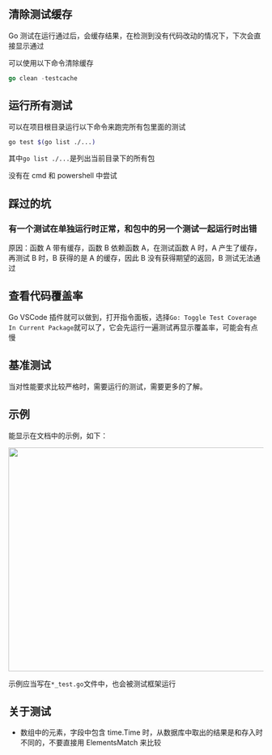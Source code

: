 
<p id="vxz3H1K7YozJjTCCVmVDCA">

## 清除测试缓存

</p>

<p id="8JBuZf2TaeMJJXmiPorY92">

Go 测试在运行通过后，会缓存结果，在检测到没有代码改动的情况下，下次会直接显示通过

</p>

<p id="p4UX41s7MHBQJcQ4Gj37xB">

可以使用以下命令清除缓存

</p>

<p id="2ZohRhCiGcFxhG4gSyMrGQ">

```Go
go clean -testcache
```


</p>

<p id="46n9YchW8Biw3uxbvmWxnw">

## 运行所有测试

</p>

<p id="abUi3fwTz9f9xkyeoEcdz1">

可以在项目根目录运行以下命令来跑完所有包里面的测试

</p>

<p id="oKaMASk9ANzNkvNC2mnpgP">

```Bash
go test $(go list ./...)
```


</p>

<p id="514Fz1fYFqMMSQRWHgMJ69">

其中`go list ./...`是列出当前目录下的所有包

</p>

<p id="g87Py7DgQq6BTxnCxq8n22">

没有在 cmd 和 powershell 中尝试

</p>

<p id="jL2wKRSfwHn3CCgc3NQntC">

## 踩过的坑

</p>

<p id="rrDt9fsGD5SxuzRXqfBc5m">

### 有一个测试在单独运行时正常，和包中的另一个测试一起运行时出错

</p>

<p id="85tPBehbBu7hpJ8bvv2tA2">

原因：函数 A 带有缓存，函数 B 依赖函数 A，在测试函数 A 时，A 产生了缓存，再测试 B 时，B 获得的是 A 的缓存，因此 B 没有获得期望的返回，B 测试无法通过

</p>

<p id="wktPDG9KR13UVFVsFAY6ho">



</p>

<p id="uH2jkrhage75VcpmnSkT25">

## 查看代码覆盖率

</p>

<p id="wgZBxwCW2nZed76EXhh8Ef">

Go VSCode 插件就可以做到，打开指令面板，选择`Go: Toggle Test Coverage In Current Package`就可以了，它会先运行一遍测试再显示覆盖率，可能会有点慢

</p>

<p id="6QAF6eqBbDWS7U5LpWTtHv">

## 基准测试

</p>

<p id="vC883SodQBFjkJ3pTCsm76">

当对性能要求比较严格时，需要运行的测试，需要更多的了解。

</p>

<p id="csrbaZdFtbcCAM2msAPERR">

## 示例

</p>

<p id="vUCSWWoEivYbjoMaiizQhz">

能显示在文档中的示例，如下：

</p>

<p id="55YEwNhWoJcKV8KmxdoEkp">

<img src="https://secure2.wostatic.cn/static/x74s5asAFnrTLcUAFecMQk/image.png?auth_key=1722323747-aTyEJ9FtHiK6mVbmUUoimU-0-58699931f4294a00a1132e533c2a2ca9&download=image.png" width="844.000000" height="442.000000">

</p>

<p id="uSGADpQCbfhYcKo6iMziHr">

示例应当写在`*_test.go`文件中，也会被测试框架运行

</p>

<p id="9EpGgTzfN3FQsAj9bZVtme">



</p>

<p id="rDoAy4c4VgSAz3gTZmdSfd">

## 关于测试

</p>

- 数组中的元素，字段中包含 time.Time 时，从数据库中取出的结果是和存入时不同的，不要直接用 ElementsMatch 来比较
